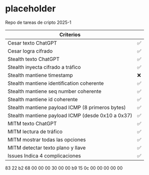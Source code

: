 # placeholder
Repo de tareas de cripto 2025-1 

| Criterios | |
|-----------|--|
| Cesar texto ChatGPT | ✅ |
| Cesar logra cifrado | ✅ |
| Stealth texto ChatGPT | ✅ |
| Stealth inyecta cifrado a tráfico | ✅ |
| Stealth mantiene timestamp | ❌ |
| Stealth mantiene identification coherente | ✅  |
| Stealth mantiene seq number coherente | ✅  |
| Stealth mantiene id coherente | ✅  |
| Stealth mantiene payload ICMP (8 primeros bytes) | ✅  |
| Stealth mantiene payload ICMP (desde 0x10 a 0x37) | ✅  |
| MITM texto ChatGPT | ✅  |
| MITM lectura de tráfico | ✅  |
| MITM mostrar todas las opciones | ✅  |
| MITM detectar texto plano y llave | ✅  |
| Issues Indica 4 complicaciones | ✅  |



83 22 b2 68 00 00 00 30 00 00 b9 15 0c 00 00 00 00 00                 
